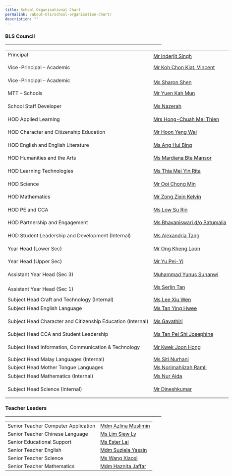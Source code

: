 ```yaml
---
title: School Organisational Chart
permalink: /about-bls/school-organisation-chart/
description: ""
---
```

### **BLS Council**
---------------

<table class="has-fixed-layout" style="box-sizing: border-box; width: 850px; table-layout: fixed;"><tbody style="box-sizing: border-box;"><tr style="box-sizing: border-box;"><td style="box-sizing: border-box; word-break: break-word;"><p style="box-sizing: border-box; margin: 0px 0px 10px; line-height: 1.6;">Principal</p></td><td style="box-sizing: border-box; word-break: break-word;"><a href="mailto:Inderjit_SINGH@schools.gov.sg" style="box-sizing: border-box; background-color: transparent; font-size: inherit; font-family: inherit; font-weight: inherit;">Mr Inderjit Singh</a></td></tr><tr style="box-sizing: border-box;"><td style="box-sizing: border-box; word-break: break-word;"><p style="box-sizing: border-box; margin: 0px 0px 10px; line-height: 1.6;">Vice-Principal – Academic</p></td><td style="box-sizing: border-box; word-break: break-word;"><p style="box-sizing: border-box; margin: 0px 0px 10px; line-height: 1.6;"><a href="mailto:koh_chon_kiat@schools.gov.sg" style="box-sizing: border-box; background-color: transparent;">Mr Koh Chon Kiat, Vincent</a></p></td></tr><tr style="box-sizing: border-box;"><td style="box-sizing: border-box; word-break: break-word;"><p style="box-sizing: border-box; margin: 0px 0px 10px; line-height: 1.6;">Vice-Principal – Academic</p></td><td style="box-sizing: border-box; word-break: break-word;"><a href="mailto:sharon_shen@schools.gov.sg" style="box-sizing: border-box; background-color: transparent; font-size: inherit; font-family: inherit; font-weight: inherit;">Ms Sharon Shen</a></td></tr><tr style="box-sizing: border-box;"><td style="box-sizing: border-box; word-break: break-word;"><p style="box-sizing: border-box; margin: 0px 0px 10px; line-height: 1.6;">MTT – Schools</p></td><td style="box-sizing: border-box; word-break: break-word;"><p style="box-sizing: border-box; margin: 0px 0px 10px; line-height: 1.6;"><a href="mailto:yuen_kah_mun@schools.gov.sg" style="box-sizing: border-box; background-color: transparent;">Mr Yuen Kah Mun</a></p></td></tr><tr style="box-sizing: border-box;"><td style="box-sizing: border-box; word-break: break-word;"><p style="box-sizing: border-box; margin: 0px 0px 10px; line-height: 1.6;">School Staff Developer</p></td><td style="box-sizing: border-box; word-break: break-word;"><p style="box-sizing: border-box; margin: 0px 0px 10px; line-height: 1.6;"><a href="mailto:nazerah_mohamed_latif@moe.edu.sg" style="box-sizing: border-box; background-color: transparent;">Ms Nazerah</a></p></td></tr><tr style="box-sizing: border-box;"><td style="box-sizing: border-box; word-break: break-word;"><p style="box-sizing: border-box; margin: 0px 0px 10px; line-height: 1.6;">HOD Applied Learning</p></td><td style="box-sizing: border-box; word-break: break-word;"><p style="box-sizing: border-box; margin: 0px 0px 10px; line-height: 1.6;"><a href="mailto:chuah_mei_thien@moe.edu.sg" style="box-sizing: border-box; background-color: transparent;">Mrs Hong-Chuah Mei Thien</a></p></td></tr><tr style="box-sizing: border-box;"><td style="box-sizing: border-box; word-break: break-word;"><p style="box-sizing: border-box; margin: 0px 0px 10px; line-height: 1.6;">HOD Character and Citizenship Education</p></td><td style="box-sizing: border-box; word-break: break-word;"><p style="box-sizing: border-box; margin: 0px 0px 10px; line-height: 1.6;"><a href="mailto:hoon_yeng_wei@moe.edu.sg" style="box-sizing: border-box; background-color: transparent;">Mr Hoon Yeng Wei</a></p></td></tr><tr style="box-sizing: border-box;"><td style="box-sizing: border-box; word-break: break-word;"><p style="box-sizing: border-box; margin: 0px 0px 10px; line-height: 1.6;">HOD English and English Literature</p></td><td style="box-sizing: border-box; word-break: break-word;"><p style="box-sizing: border-box; margin: 0px 0px 10px; line-height: 1.6;"><a href="mailto:ang_hui_bing@moe.edu.sg" style="box-sizing: border-box; background-color: transparent;">Ms Ang Hui Bing</a></p></td></tr><tr style="box-sizing: border-box;"><td style="box-sizing: border-box; word-break: break-word;"><p style="box-sizing: border-box; margin: 0px 0px 10px; line-height: 1.6;">HOD Humanities and the Arts</p></td><td style="box-sizing: border-box; word-break: break-word;"><p style="box-sizing: border-box; margin: 0px 0px 10px; line-height: 1.6;"><a href="mailto:mardiana_mansor@moe.edu.sg" style="box-sizing: border-box; background-color: transparent;">Ms Mardiana Bte Mansor</a></p></td></tr><tr style="box-sizing: border-box;"><td style="box-sizing: border-box; word-break: break-word;"><p style="box-sizing: border-box; margin: 0px 0px 10px; line-height: 1.6;">HOD Learning Technologies</p></td><td style="box-sizing: border-box; word-break: break-word;"><p style="box-sizing: border-box; margin: 0px 0px 10px; line-height: 1.6;"><a href="mailto:thia_mei_yin_rita@moe.edu.sg" style="box-sizing: border-box; background-color: transparent;">Ms Thia Mei Yin Rita</a></p></td></tr><tr style="box-sizing: border-box;"><td style="box-sizing: border-box; word-break: break-word;"><p style="box-sizing: border-box; margin: 0px 0px 10px; line-height: 1.6;">HOD Science</p></td><td style="box-sizing: border-box; word-break: break-word;"><p style="box-sizing: border-box; margin: 0px 0px 10px; line-height: 1.6;"><a href="mailto:ooi_chong_min@moe.edu.sg" style="box-sizing: border-box; background-color: transparent;">Mr Ooi Chong Min</a></p></td></tr><tr style="box-sizing: border-box;"><td style="box-sizing: border-box; word-break: break-word;"><p style="box-sizing: border-box; margin: 0px 0px 10px; line-height: 1.6;">HOD Mathematics</p></td><td style="box-sizing: border-box; word-break: break-word;"><p style="box-sizing: border-box; margin: 0px 0px 10px; line-height: 1.6;"><a href="mailto:zong_zixin_kelvin@moe.edu.sg" style="box-sizing: border-box; background-color: transparent;">Mr Zong Zixin Kelvin</a></p></td></tr><tr style="box-sizing: border-box;"><td style="box-sizing: border-box; word-break: break-word;"><p style="box-sizing: border-box; margin: 0px 0px 10px; line-height: 1.6;">HOD PE and CCA</p></td><td style="box-sizing: border-box; word-break: break-word;"><p style="box-sizing: border-box; margin: 0px 0px 10px; line-height: 1.6;"><a href="mailto:low_su_rin@moe.edu.sg" style="box-sizing: border-box; background-color: transparent;">Ms Low Su Rin</a></p></td></tr><tr style="box-sizing: border-box;"><td style="box-sizing: border-box; word-break: break-word;"><p style="box-sizing: border-box; margin: 0px 0px 10px; line-height: 1.6;">HOD Partnership and Engagement</p></td><td style="box-sizing: border-box; word-break: break-word;"><p style="box-sizing: border-box; margin: 0px 0px 10px; line-height: 1.6;"><a href="mailto:Bhavaniswari_B@moe.edu.sg" style="box-sizing: border-box; background-color: transparent;">Ms Bhavaniswari d/o Batumalia</a></p></td></tr><tr style="box-sizing: border-box;"><td style="box-sizing: border-box; word-break: break-word;"><p style="box-sizing: border-box; margin: 0px 0px 10px; line-height: 1.6;">HOD Student Leadership and Development (Internal)</p></td><td style="box-sizing: border-box; word-break: break-word;"><p style="box-sizing: border-box; margin: 0px 0px 10px; line-height: 1.6;"><a href="mailto:alexandria_tang@moe.edu.sg" style="box-sizing: border-box; background-color: transparent;">Ms Alexandria Tang</a></p></td></tr><tr style="box-sizing: border-box;"><td style="box-sizing: border-box; word-break: break-word;"><p style="box-sizing: border-box; margin: 0px 0px 10px; line-height: 1.6;">Year Head (Lower Sec)</p></td><td style="box-sizing: border-box; word-break: break-word;"><p style="box-sizing: border-box; margin: 0px 0px 10px; line-height: 1.6;"><a href="mailto:ong_kheng_loon@moe.edu.sg" style="box-sizing: border-box; background-color: transparent;">Mr Ong Kheng Loon</a></p></td></tr><tr style="box-sizing: border-box;"><td style="box-sizing: border-box; word-break: break-word;"><p style="box-sizing: border-box; margin: 0px 0px 10px; line-height: 1.6;">Year Head (Upper Sec)</p></td><td style="box-sizing: border-box; word-break: break-word;"><p style="box-sizing: border-box; margin: 0px 0px 10px; line-height: 1.6;"><a href="mailto:Yu_Pei_Yi@moe.edu.sg" style="box-sizing: border-box; background-color: transparent;">Mr Yu Pei-Yi</a></p></td></tr><tr style="box-sizing: border-box;"><td style="box-sizing: border-box; word-break: break-word;"><p style="box-sizing: border-box; margin: 0px 0px 10px; line-height: 1.6;">Assistant Year Head (Sec 3)</p></td><td style="box-sizing: border-box; word-break: break-word;"><p style="box-sizing: border-box; margin: 0px 0px 10px; line-height: 1.6;"><a href="mailto:muhammad_yunus_sunanwi@moe.edu.sg" style="box-sizing: border-box; background-color: transparent;">Muhammad Yunus Sunanwi</a></p></td></tr><tr style="box-sizing: border-box;"><td style="box-sizing: border-box; word-break: break-word;">Assistant Year Head (Sec 1)</td><td style="box-sizing: border-box; word-break: break-word;"><p style="box-sizing: border-box; margin: 0px 0px 10px; line-height: 1.6;"><a href="mailto:tan_zhi_ying_serlin@moe.edu.sg" style="box-sizing: border-box; background-color: transparent;">Ms Serlin Tan</a></p></td></tr><tr style="box-sizing: border-box;"><td style="box-sizing: border-box; word-break: break-word;">Subject Head Craft and Technology (Internal)</td><td style="box-sizing: border-box; word-break: break-word;"><a href="mailto:lee_xiu_wen@moe.edu.sg" style="box-sizing: border-box; background-color: transparent;">Ms Lee Xiu Wen</a></td></tr><tr style="box-sizing: border-box;"><td style="box-sizing: border-box; word-break: break-word;"><p style="box-sizing: border-box; margin: 0px 0px 10px; line-height: 1.6;">Subject Head English Language</p></td><td style="box-sizing: border-box; word-break: break-word;"><p style="box-sizing: border-box; margin: 0px 0px 10px; line-height: 1.6;"><a href="mailto:tan_ying_hwee@moe.edu.sg" style="box-sizing: border-box; background-color: transparent;">Ms Tan Ying Hwee</a></p></td></tr><tr style="box-sizing: border-box;"><td style="box-sizing: border-box; word-break: break-word;"><p style="box-sizing: border-box; margin: 0px 0px 10px; line-height: 1.6;">Subject Head Character and Citizenship Education (Internal)</p></td><td style="box-sizing: border-box; word-break: break-word;"><p style="box-sizing: border-box; margin: 0px 0px 10px; line-height: 1.6;"><a href="mailto:%20gayathiri_nandakuma@moe.edu.sg" style="box-sizing: border-box; background-color: transparent;">Ms Gayathiri</a></p></td></tr><tr style="box-sizing: border-box;"><td style="box-sizing: border-box; word-break: break-word;"><p style="box-sizing: border-box; margin: 0px 0px 10px; line-height: 1.6;">Subject Head CCA and Student Leadership</p></td><td style="box-sizing: border-box; word-break: break-word;"><p style="box-sizing: border-box; margin: 0px 0px 10px; line-height: 1.6;"><a href="mailto:tan_pei_shi_josephine@moe.edu.sg" style="box-sizing: border-box; background-color: transparent;">Ms Tan Pei Shi Josephine</a></p></td></tr><tr style="box-sizing: border-box;"><td style="box-sizing: border-box; word-break: break-word;"><p style="box-sizing: border-box; margin: 0px 0px 10px; line-height: 1.6;">Subject Head&nbsp;Information, Communication &amp; Technology</p></td><td style="box-sizing: border-box; word-break: break-word;"><p style="box-sizing: border-box; margin: 0px 0px 10px; line-height: 1.6;"><a href="mailto:kwek_joon_hong@moe.edu.sg" style="box-sizing: border-box; background-color: transparent;">Mr Kwek Joon Hong</a></p></td></tr><tr style="box-sizing: border-box;"><td style="box-sizing: border-box; word-break: break-word;">Subject Head Malay Languages (Internal)</td><td style="box-sizing: border-box; word-break: break-word;"><a href="mailto:%20siti_nurhani_kamsani@moe.edu.sg" style="box-sizing: border-box; background-color: transparent;">Ms Siti Nurhani</a></td></tr><tr style="box-sizing: border-box;"><td style="box-sizing: border-box; word-break: break-word;">Subject Head Mother Tongue Languages</td><td style="box-sizing: border-box; word-break: break-word;"><a href="mailto:norimahlizah_ramli@moe.edu.sg" style="box-sizing: border-box; background-color: transparent;">Ms Norimahlizah Ramli</a></td></tr><tr style="box-sizing: border-box;"><td style="box-sizing: border-box; word-break: break-word;"><p style="box-sizing: border-box; margin: 0px 0px 10px; line-height: 1.6;">Subject Head&nbsp;Mathematics (Internal)</p></td><td style="box-sizing: border-box; word-break: break-word;"><p style="box-sizing: border-box; margin: 0px 0px 10px; line-height: 1.6;"><a href="mailto:%20nur_aida_md_khalid@moe.edu.sg" style="box-sizing: border-box; background-color: transparent;">Ms Nur Aida</a></p></td></tr><tr style="box-sizing: border-box;"><td style="box-sizing: border-box; word-break: break-word;"><p style="box-sizing: border-box; margin: 0px 0px 10px; line-height: 1.6;">Subject Head&nbsp;Science (Internal)</p></td><td style="box-sizing: border-box; word-break: break-word;"><p style="box-sizing: border-box; margin: 0px 0px 10px; line-height: 1.6;"><a href="mailto:dineshkumar_m_subramaniam@moe.edu.sg" style="box-sizing: border-box; background-color: transparent;">Mr Dineshkumar</a></p></td></tr></tbody></table>

### **Teacher Leaders**
-------------------

<table class="has-fixed-layout" style="box-sizing: border-box; width: 850px; table-layout: fixed;"><tbody style="box-sizing: border-box;"><tr style="box-sizing: border-box;"><td style="box-sizing: border-box; word-break: break-word;">Senior Teacher Computer Application</td><td style="box-sizing: border-box; word-break: break-word;"><a href="mailto:azlina_muslimin@moe.edu.sg" style="box-sizing: border-box; background-color: transparent;">Mdm Azlina Muslimin</a></td></tr><tr style="box-sizing: border-box;"><td style="box-sizing: border-box; word-break: break-word;">Senior Teacher Chinese Language</td><td style="box-sizing: border-box; word-break: break-word;"><a href="mailto:lim_siew_ly_a@moe.edu.sg" style="box-sizing: border-box; background-color: transparent;">Ms Lim Siew Ly</a></td></tr><tr style="box-sizing: border-box;"><td style="box-sizing: border-box; word-break: break-word;">Senior Educational Support</td><td style="box-sizing: border-box; word-break: break-word;"><a href="mailto:lim_siew_ly_a@moe.edu.sg" style="box-sizing: border-box; background-color: transparent;">Ms Ester Lai</a></td></tr><tr style="box-sizing: border-box;"><td style="box-sizing: border-box; word-break: break-word;">Senior Teacher English</td><td style="box-sizing: border-box; word-break: break-word;"><a href="mailto:suziela_yassin@moe.edu.sg" style="box-sizing: border-box; background-color: transparent;">Mdm Suziela Yassin</a></td></tr><tr style="box-sizing: border-box;"><td style="box-sizing: border-box; word-break: break-word;">Senior Teacher Science</td><td style="box-sizing: border-box; word-break: break-word;"><a href="mailto:wang_xiaoxi@moe.edu.sg" style="box-sizing: border-box; background-color: transparent;">Ms Wang Xiaoxi</a></td></tr><tr style="box-sizing: border-box;"><td style="box-sizing: border-box; word-break: break-word;">Senior Teacher Mathematics</td><td style="box-sizing: border-box; word-break: break-word;"><a href="mailto:haznita_jaafar@moe.edu.sg" style="box-sizing: border-box; background-color: transparent;">Mdm Haznita Jaffar</a></td></tr></tbody></table>